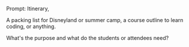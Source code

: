 Prompt: Itinerary,

A packing list for Disneyland or summer camp, a course outline to learn coding, or anything.

What's the purpose and what do the students or attendees need?
